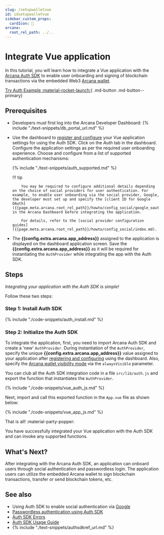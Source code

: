 ```yaml
---
slug: /setupwalletvue
id: idsetupwalletvue
sidebar_custom_props:
  cardIcon: 🔐 
arcana:
  root_rel_path: ../..
---
```


# Integrate Vue application

In this tutorial, you will learn how to integrate a Vue application with the [Arcana Auth SDK]({{page.meta.arcana.root_rel_path}}/concepts/authsdk.md) to enable user onboarding and signing of blockchain transactions via the embedded Web3 [Arcana wallet]({{page.meta.arcana.root_rel_path}}/concepts/anwallet/index.md).

[Try Auth Example :material-rocket-launch:](https://9mt0h4.csb.app/){ .md-button .md-button--primary}

## Prerequisites

* Developers must first log into the Arcana Developer Dashboard: {% include "./text-snippets/db_portal_url.md" %}

* Use the dashboard to [register and configure]({{page.meta.arcana.root_rel_path}}/howto/config_dapp.md) your Vue application settings for using the Auth SDK. Click on the *Auth* tab in the dashboard. Configure the application settings as per the required user onboarding experience.  Choose and configure from a list of supported authentication mechanisms:

    {% include "./text-snippets/auth_supported.md" %}

    !!! tip

          You may be required to configure additional details depending on the choice of social providers for user authentication. For example, to enable user onboarding via the social provider, Google, the developer must set up and specify the [client ID for Google OAuth]({{page.meta.arcana.root_rel_path}}/howto/config_social/google_oauth.md) in the Arcana Dashboard before integrating the application.

          For details, refer to the [social provider configuration guides]({{page.meta.arcana.root_rel_path}}/howto/config_social/index.md).

* The **{{config.extra.arcana.app_address}}** assigned to the application is displayed on the dashboard application screen. Save the **{{config.extra.arcana.app_address}}** as it will be required for instantiating the `AuthProvider` while integrating the app with the Auth SDK. 

## Steps

*Integrating your application with the Auth SDK is simple!*

Follow these two steps:

### Step 1: Install Auth SDK

{% include "./code-snippets/auth_install.md" %}

### Step 2: Initialize the Auth SDK

To integrate the application, first, you need to import Arcana Auth SDK and create a 'new' `AuthProvider`. During instantiation of the `AuthProvider`, specify the unique **{{config.extra.arcana.app_address}}** value assigned to your application after [registering and configuring]({{page.meta.arcana.root_rel_path}}/howto/config_dapp.md) using the dashboard. Also, specify the [Arcana wallet visibility mode]({{page.meta.arcana.root_rel_path}}/concepts/anwallet/walletuimodes.md) via the `alwaysVisible` parameter.

You can club all the Auth SDK integration code in a file `src/lib/auth.js` and export the function that instantiates the `AuthProvider`.

{% include "./code-snippets/vue_auth_js.md" %}

Next, import and call this exported function in the `App.vue` file as shown below:

{% include "./code-snippets/vue_app_js.md" %}

That is all! :material-party-popper:

You have successfully integrated your Vue application with the Auth SDK and can invoke any supported functions.

## What's Next?

After integrating with the Arcana Auth SDK, an application can onboard users through social authentication and passwordless login. The application users can utilize the embedded Arcana wallet to sign blockchain transactions, transfer or send blockchain tokens, etc.

## See also

* Using Auth SDK to enable social authentication via [Google]({{page.meta.arcana.root_rel_path}}/howto/onboard_users/build_social/wallet_google_oauth.md)
* [Passwordless authentication using Auth SDK]({{page.meta.arcana.root_rel_path}}/howto/onboard_users/wallet_pwdless_login.md)
* [Auth SDK Errors]({{page.meta.arcana.root_rel_path}}/walletsdk/wallet_err.md)
* [Auth SDK Usage Guide]({{page.meta.arcana.root_rel_path}}/walletsdk/wallet_usage.md)
* {% include "./text-snippets/authsdkref_url.md" %}
